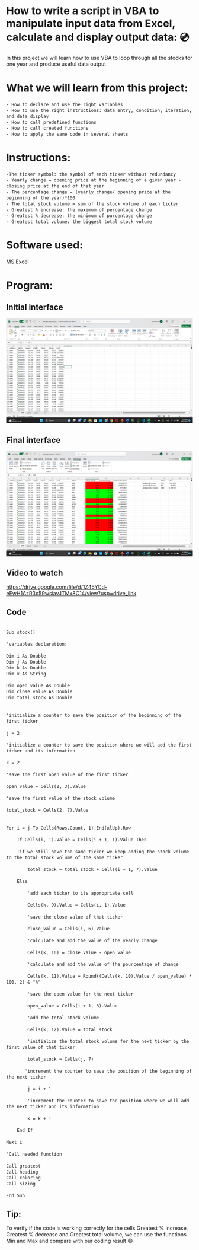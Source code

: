 # How to write a script in VBA to manipulate input data from Excel, calculate and display output data: :cd:

In this project we will learn how to use VBA to  loop through all the stocks for one year and produce useful data output

# What we will learn from this project:

    - How to declare and use the right variables
    - How to use the right instructions: data entry, condition, iteration, and data display
    - How to call predefined functions
    - How to call created functions
    - How to apply the same code in several sheets
    
# Instructions:
    -The ticker symbol: the symbol of each ticker without redundancy
    - Yearly change = opening price at the beginning of a given year - closing price at the end of that year
    - The percentage change = (yearly change/ opening price at the beginning of the year)*100
    - The total stock volume = sum of the stock volume of each ticker
    - Greatest % increase: the maximum of percentage change
    - Greatest % decrease: the minimum of purcentage change
    - Greatest total volume: the biggest total stock volume

# Software used:

MS Excel

#  Program:

## Initial interface
![screenshot before](/Screenshot%20(4).png)
## Final interface
![screenshot after](/Screenshot%20(2).png)

## Video to watch
https://drive.google.com/file/d/1Z45YCd-eEwH1AzR3o59wsiavJTMx8C14/view?usp=drive_link

## Code
``` Function Stock:

Sub stock()

'variables declaration:

Dim i As Double
Dim j As Double
Dim k As Double
Dim x As String

Dim open_value As Double
Dim close_value As Double
Dim total_stock As Double


'initialize a counter to save the position of the beginning of the first ticker

j = 2

'initialize a counter to save the position where we will add the first ticker and its information

k = 2

'save the first open value of the first ticker

open_value = Cells(2, 3).Value

'save the first value of the stock volume

total_stock = Cells(2, 7).Value


For i = j To Cells(Rows.Count, 1).End(xlUp).Row

    If Cells(i, 1).Value = Cells(i + 1, 1).Value Then
    
    'if we still have the same ticker we keep adding the stock volume to the total stock volume of the same ticker
    
        total_stock = total_stock + Cells(i + 1, 7).Value
        
    Else

        'add each ticker to its appropriate cell
        
        Cells(k, 9).Value = Cells(i, 1).Value
             
        'save the close value of that ticker
        
        close_value = Cells(i, 6).Value
        
        'calculate and add the value of the yearly change
        
        Cells(k, 10) = close_value - open_value
        
        'calculate and add the value of the pourcentage of change

        Cells(k, 11).Value = Round((Cells(k, 10).Value / open_value) * 100, 2) & "%"
        
        'save the open value for the next ticker
        
        open_value = Cells(i + 1, 3).Value
        
        'add the total stock volume
        
        Cells(k, 12).Value = total_stock
        
        'initialize the total stock volume for the next ticker by the first value of that ticker
        
        total_stock = Cells(j, 7)
        
       'increment the counter to save the position of the beginning of the next ticker
        
        j = i + 1
        
        'increment the counter to save the position where we will add the next ticker and its information
        
        k = k + 1

    End If
    
Next i

'Call needed function

Call greatest
Call heading
Call coloring
Call sizing

End Sub
```
## Tip:
To verify if the code is working correctly for the cells Greatest % increase, Greatest % decrease and Greatest total volume, we can use the functions Min and Max and compare with our coding result :smile:
